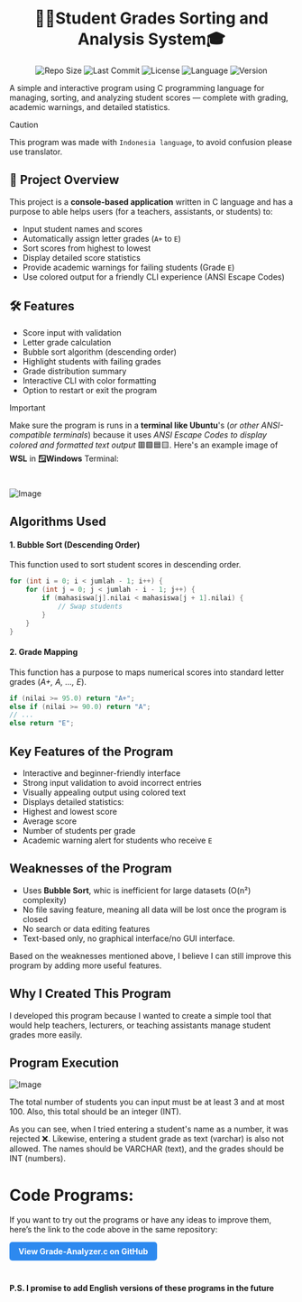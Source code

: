 <h1 align="center">🧑‍🎓Student Grades Sorting and Analysis System🎓</h1>

<div align="center">
     
![Repo Size](https://img.shields.io/github/repo-size/RockHead07/Student-Grade-Analyzer-lang_id-with-C-language)
![Last Commit](https://img.shields.io/github/last-commit/RockHead07/Student-Grade-Analyzer-lang_id-with-C-language)
![License](https://img.shields.io/github/license/RockHead07/Student-Grade-Analyzer-lang_id-with-C-language)
![Language](https://img.shields.io/github/languages/top/RockHead07/Student-Grade-Analyzer-lang_id-with-C-language)
![Version](https://img.shields.io/badge/version-1.0.0-blue)

</div>

A simple and interactive program using C programming language for managing, sorting, and analyzing student scores — complete with grading, academic warnings, and detailed statistics. 

> [!CAUTION]
> This program was made with `Indonesia language`, to avoid confusion please use translator.

## 📌 Project Overview

This project is a **console-based application** written in C language and has a purpose to able helps users (for a teachers, assistants, or students) to:

- Input student names and scores
- Automatically assign letter grades (`A+` to `E`)
- Sort scores from highest to lowest
- Display detailed score statistics
- Provide academic warnings for failing students (Grade `E`)
- Use colored output for a friendly CLI experience (ANSI Escape Codes)

## 🛠 Features

- Score input with validation
- Letter grade calculation
- Bubble sort algorithm (descending order)
- Highlight students with failing grades
- Grade distribution summary
- Interactive CLI with color formatting
- Option to restart or exit the program

>[!IMPORTANT]
>Make sure the program is runs in a **terminal like Ubuntu**'s (*or other ANSI-compatible terminals*) because it uses *ANSI Escape Codes to display colored and formatted text output* 🟥🟩🟦🟨. Here's an example image of **WSL** in **🪟Windows** Terminal:

#

![Image](https://github.com/user-attachments/assets/c3140069-5c30-4b23-be3c-3e5306d07ab7)

## Algorithms Used

#### 1. Bubble Sort (Descending Order)

This function used to sort student scores in descending order.

```c
for (int i = 0; i < jumlah - 1; i++) {
    for (int j = 0; j < jumlah - i - 1; j++) {
        if (mahasiswa[j].nilai < mahasiswa[j + 1].nilai) {
            // Swap students
        }
    }
}
```

#### 2. Grade Mapping

This function has a purpose to maps numerical scores into standard letter grades (*A+, A, ..., E*).

```c
if (nilai >= 95.0) return "A+";
else if (nilai >= 90.0) return "A";
// ...
else return "E";
```

## Key Features of the Program

- Interactive and beginner-friendly interface
- Strong input validation to avoid incorrect entries
- Visually appealing output using colored text
- Displays detailed statistics:
- Highest and lowest score
- Average score
- Number of students per grade
- Academic warning alert for students who receive `E`

## Weaknesses of the Program

- Uses **Bubble Sort**, whic is inefficient for large datasets (O(n²) complexity)
- No file saving feature, meaning all data will be lost once the program is closed
- No search or data editing features
- Text-based only, no graphical interface/no GUI interface.

Based on the weaknesses mentioned above, I believe I can still improve this program by adding more useful features.

## Why I Created This Program

I developed this program because I wanted to create a simple tool that would help teachers, lecturers, or teaching assistants manage student grades more easily.

## Program Execution

![Image](https://github.com/user-attachments/assets/acd8b0b8-0104-4a5e-9ef1-612f61fcecca)

The total number of students you can input must be at least 3 and at most 100. Also, this total should be an integer (INT).

As you can see, when I tried entering a student's name as a number, it was rejected ❌. Likewise, entering a student grade as text (varchar) is also not allowed. The names should be VARCHAR (text), and the grades should be INT (numbers).

# Code Programs:

If you want to try out the programs or have any ideas to improve them, here’s the link to the code above in the same repository:

<a href="https://github.com/RockHead07/Student-Grade-Analyzer-lang_id-with-C-language/blob/main/Grade-Analyzer.c" 
   style="display: inline-block; background-color: #2d89ef; color: white; padding: 8px 16px; text-align: center; 
          border-radius: 5px; text-decoration: none; font-weight: bold;">
   View Grade-Analyzer.c on GitHub
</a>

#

**P.S. I promise to add English versions of these programs in the future**

